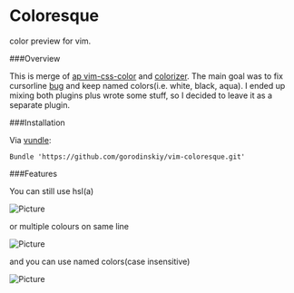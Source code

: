 Coloresque
==========

color preview for vim.

###Overview

This is merge of [ap vim-css-color](https://github.com/ap/vim-css-color) and [colorizer](https://github.com/lilydjwg/colorizer).
The main goal was to fix cursorline [bug](https://github.com/skammer/vim-css-color/issues/12) and keep named colors(i.e. white, black, aqua). I ended up mixing both plugins plus wrote some stuff, so I decided to leave it as a separate plugin.

###Installation

Via [vundle](https://github.com/gmarik/vundle):

```
Bundle 'https://github.com/gorodinskiy/vim-coloresque.git'
```

###Features

You can still use hsl(a)

![Picture](https://coderwall-assets-0.s3.amazonaws.com/uploads/picture/file/1965/hsla.png)

or multiple colours on same line

![Picture](https://coderwall-assets-0.s3.amazonaws.com/uploads/picture/file/1963/cursorline.png)

and you can use named colors(case insensitive)

![Picture](https://coderwall-assets-0.s3.amazonaws.com/uploads/picture/file/1964/letters.png)
